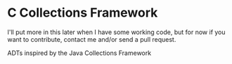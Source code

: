 # C Collections Framework
I'll put more in this later when I have some working code, but for now if you want to contribute, contact me and/or send a pull request.

ADTs inspired by the Java Collections Framework
